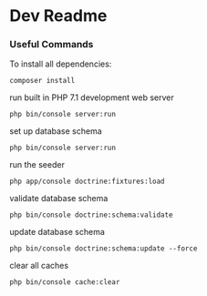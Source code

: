 # Dev Readme

### Useful Commands
To install all dependencies:

```
composer install 
```

run built in PHP 7.1 development web server
```
php bin/console server:run
```

set up database schema
```
php bin/console server:run
```

run the seeder
```
php app/console doctrine:fixtures:load
```


validate database schema
```
php bin/console doctrine:schema:validate
```

update database schema
```
php bin/console doctrine:schema:update --force
```

clear all caches
```
php bin/console cache:clear
```
